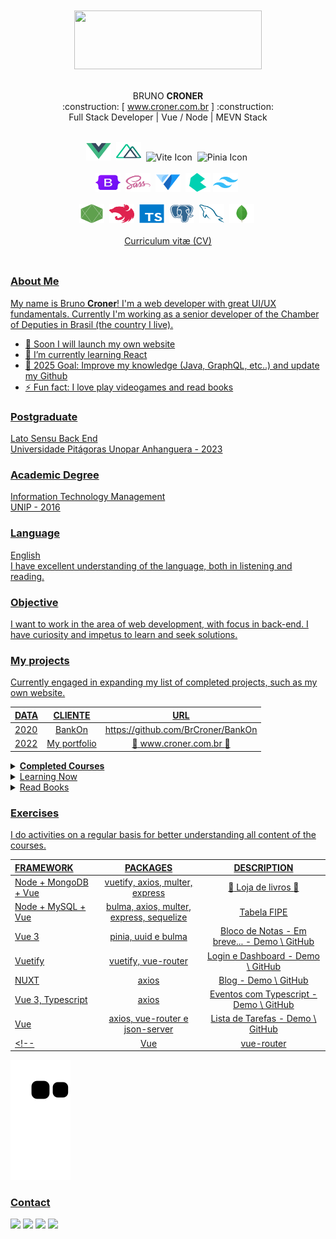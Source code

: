 <div></div><br>&nbsp


<div align="center"><img display="block" width="300" height="94,1" src="https://user-images.githubusercontent.com/15062920/214822601-c4d3d496-eddd-4857-bd7b-22fb061256fa.svg" pointer-events="none"></div>&nbsp

<div align="center"><p>BRUNO <b>CRONER</b> <br>
:construction:  [ <a href="www.croner.com.br" target="_blank">www.croner.com.br</a> ]  :construction: <br>
Full Stack Developer | Vue / Node | MEVN Stack</p>
</div>&nbsp

   <div align="center">
    <img alt="Vue.js Icon" height="30" width="40" src="https://raw.githubusercontent.com/devicons/devicon/master/icons/vuejs/vuejs-original.svg">&nbsp
    <img alt="Nuxt.js Icon" height="30" width="40" src="https://raw.githubusercontent.com/devicons/devicon/master/icons/nuxtjs/nuxtjs-original.svg">&nbsp
    <img alt="Vite Icon" height="30" width="40" src="https://vitejs.dev/logo.svg">&nbsp 
    <img alt="Pinia Icon" height="30" width="40" src="https://pinia.vuejs.org/logo.svg">&nbsp
   </div><br>
   
   <div align="center">
    <img alt="Bootstrap Icon" height="30" width="40" src="https://raw.githubusercontent.com/devicons/devicon/master/icons/bootstrap/bootstrap-original.svg">&nbsp
    <img alt="Sass Icon" height="30" width="40" src="https://raw.githubusercontent.com/devicons/devicon/master/icons/sass/sass-original.svg">&nbsp
    <img alt="Vuetify Icon" height="30" width="40" src="https://raw.githubusercontent.com/devicons/devicon/master/icons/vuetify/vuetify-original.svg">&nbsp
    <img alt="Bulma Icon" height="30" width="40" src="https://raw.githubusercontent.com/devicons/devicon/master/icons/bulma/bulma-plain.svg">
    <img alt="Tailwind" height="30" width="40" src="https://raw.githubusercontent.com/devicons/devicon/master/icons/tailwindcss/tailwindcss-plain.svg">&nbsp
    <br> 
   </div><br>
   
   <div align="center">
    <img alt="Node.js Icon" height="30" width="40" src="https://raw.githubusercontent.com/devicons/devicon/master/icons/nodejs/nodejs-plain.svg">&nbsp
    <img alt="NestJS Icon" height="30" width="40" src="https://raw.githubusercontent.com/devicons/devicon/master/icons/nestjs/nestjs-plain.svg">&nbsp
    <img alt="TypeScript Icon" height="30" width="40" src="https://raw.githubusercontent.com/devicons/devicon/master/icons/typescript/typescript-original.svg">&nbsp
    <img alt="Postgres Icon" height="30" width="40" src="https://raw.githubusercontent.com/devicons/devicon/master/icons/postgresql/postgresql-plain.svg">&nbsp 
    <img alt="MySQL" height="30" width="40" src="https://github.com/devicons/devicon/blob/master/icons/mysql/mysql-plain.svg">&nbsp
    <img alt="MongoDB Icon" height="30" width="40" src="https://raw.githubusercontent.com/devicons/devicon/master/icons/mongodb/mongodb-original.svg">&nbsp
    <br> 
   </div><br>
   
</div>

<div align="center">
<a href="https://drive.google.com/file/d/1F4t7Ay2lsJJBs701aV6gXFl-i2VjbC7e/view?usp=sharing" target="_blank"> Curriculum vitæ (CV) <a>
</div>&nbsp

<div align="center">
  <a href="https://github.com/BrCroner">
<!--  <img height="180em" src="https://github-readme-stats.vercel.app/api?username=brcroner&show_icons=true&theme=shades-of-purple&hide=issues&hide_border=true&include_all_commits=true&count_private=true"/></a>
  <img height="180em" src="https://github-readme-stats.vercel.app/api/top-langs/?username=brcroner&layout=compact&langs_count=7&hide_border=true&theme=shades-of-purple"/><br> -->
 </div>
  
##

### About Me
My name is Bruno **Croner**! I'm a web developer with great UI/UX fundamentals. Currently I'm working as a senior developer of the Chamber of Deputies in Brasil (the country I live).

- 🔭 Soon I will launch my own website
- 🌱 I’m currently learning React
- 🥅 2025 Goal: Improve my knowledge (Java, GraphQL, etc..) and update my Github
- ⚡ Fun fact: I love play videogames and read books<br>

### Postgraduate
Lato Sensu Back End<br>
Universidade Pitágoras Unopar Anhanguera - 2023

### Academic Degree
Information Technology Management<br>
UNIP - 2016
 
### Language 
English<br>
I have excellent understanding of the language, both in listening and reading.

### Objective
I want to work in the area of web development, with focus in back-end. I have curiosity and impetus to learn and seek solutions.

### My projects
Currently engaged in expanding my list of completed projects, such as my own website.

| DATA        | CLIENTE         | URL                                              |
| :---        |    :----:       |    :----:                                        |
| 2020        | BankOn          | https://github.com/BrCroner/BankOn               |
| 2022        | My portfolio    | :construction: www.croner.com.br  :construction: |

  
<details>
  <summary> <b>Completed Courses</b> </summary>
   
| COURSES                                                                                                                                       | WORKLOAD |
| :---                                                                                                                                          |   :----: |
| [NestJS - The Complete Developer's Guide](https://www.udemy.com/course/nuxtjs-vuejs-on-steroids/)                                             | 19h 30m  |
| [Nuxt.js 2 - Vue.js on Steroids](https://www.udemy.com/course/nuxtjs-vuejs-on-steroids/)                                                      | 6h       |
| [NodeJS - The Complete Guide (MVC, REST APIs, GraphQL, Deno)](https://www.udemy.com/course/nodejs-the-complete-guide/)                        | 40h 31m  |
| [Vue - The Complete Guide (incl. Router & Composition API)](https://www.udemy.com/course/vuejs-2-the-complete-guide/)                         | 32h      |
| [Curso SQL Completo](https://www.softblue.com.br/)                                                                                            | 20h      |
| [Curso Análise Orientada a Objetos](https://www.softblue.com.br/)                                                                             | 20h      |
| [Curso Lógica de Programação](https://www.softblue.com.br/)                                                                                   | 20h      |
| [Advanced CSS and Sass: Flexbox, Grid, Animations and More!](https://www.udemy.com/course/advanced-css-and-sass/)                             | 28h      |
| [The Modern JavaScript Bootcamp](https://www.udemy.com/course/modern-javascript)                                                              | 29h 30m  |
| [Beginner JavaScript](https://beginnerjavascript.com/)                                                                                        | 15h      |
| [JavaScript30](https://javascript30.com/)                                                                                                     | 15h      |
| [Git a Web Developer Job: Mastering the Modern Workflow](https://www.udemy.com/course/git-a-web-developer-job-mastering-the-modern-workflow/) | 16h      |
| [HTML, CSS, Sass, UX/UI, Illustrator, SEO Tools, Logo](https://teamtreehouse.com/brcroner)                                                    | 40h      |
  
</details>

<details>
  <summary>Learning Now</summary>
  <p>Some courses I'm in the process of completing.</p>

| COURSES                                                                                                                                      | WORKLOAD |
| :---                                                                                                                                         |  :----:  | 
| [React - The Complete Guide (incl Hooks, React Router, Redux)](https://www.udemy.com/course/react-the-complete-guide-incl-redux/)            | 58h 43m  |


</details>

<details>
  <summary>Read Books</summary>
  &nbsp 

| COVER | NAME                                                                                                                                       |
| :---  | :---:                                                                                                                                      |
| <img align="center" alt="Construindo aplicações com NodeJS" height="100" src="https://m.media-amazon.com/images/I/41zCqRqel9S._SY346_.jpg"> | [Construindo aplicações com NodeJS](https://www.amazon.com.br/gp/product/B093HFTKMV/ref=ppx_yo_dt_b_d_asin_title_o06?ie=UTF8&psc=1)                |
| <img align="center" alt="Aprendendo Node: Usando JavaScript no Servidor" height="100" src="https://images-na.ssl-images-amazon.com/images/I/51wX6cd1iiL._SX357_BO1,204,203,200_.jpg"> | [Aprendendo Node: Usando JavaScript no Servidor](https://www.amazon.com.br/gp/product/8575225405/ref=ppx_yo_dt_b_asin_title_o09_s00?ie=UTF8&psc=1) |
| <img align="center" alt="Fullstack Vue: The Complete Guide to Vue.js" height="100" src="https://m.media-amazon.com/images/I/41fQXCFfU6L.jpg"> | [Fullstack Vue: The Complete Guide to Vue.js](https://www.amazon.com.br/gp/product/B07Y5N8KVQ/ref=ppx_yo_dt_b_d_asin_title_o01?ie=UTF8&psc=1) |

</details>

### Exercises
<p>I do activities on a regular basis for better understanding all content of the courses.</p>

| FRAMEWORK  | PACKAGES                        | DESCRIPTION                                                                                            |
| :---       | :----:                          | :----:                                                                                                 |
| Node + MongoDB + Vue |  vuetify, axios, multer, express | :construction: [Loja de livros](https://github.com/BrCroner/MENV-livros) :construction: |
| Node + MySQL + Vue |  bulma, axios, multer, express, sequelize  |  [Tabela FIPE](https://github.com/BrCroner/tabela-FIPE)  |
| Vue 3       | pinia, uuid e bulma             | Bloco de Notas - Em breve... - Demo \ [GitHub](https://github.com/BrCroner/vue3-composition-api-notes) |
| Vuetify    | vuetify, vue-router  | Login e Dashboard - [Demo](https://vuetify-testing-layout.surge.sh/) \ [GitHub](https://github.com/BrCroner/vuetify-layout) |
| NUXT       | axios                           | Blog - [Demo](https://croner-nuxt-blog.surge.sh/) \ [GitHub](https://github.com/BrCroner/NUXT-Blog)   |
| Vue 3, Typescript | axios  | Eventos com Typescript - [Demo](https://vue3-events-typescript.surge.sh/) \ [GitHub](https://github.com/BrCroner/vue3-events/tree/typescript)    |
| Vue       | axios, vue-router e json-server | Lista de Tarefas - Demo \ [GitHub](https://github.com/BrCroner/vue-rotas )                            |
<!-- | Vue        | vue-router                      | Jogo Monster Slayer - Demo \ [GitHub](https://github.com/BrCroner/monster-slayer)             | -->

![Snake animation](https://github.com/brcroner/brcroner/blob/output/github-contribution-grid-snake.svg)

### Contact
<div>
   <a href="https://www.linkedin.com/in/croner/" target="_blank"><img src="https://img.shields.io/badge/-LinkedIn-%230077B5?style=for-the-badge&logo=linkedin&logoColor=white" target="_blank"></a> 
  <a href="https://web.whatsapp.com/send?phone=5561981167309&text&app_absent=0" target="_blank"><img src="https://img.shields.io/badge/WhatsApp-25D366?style=for-the-badge&logo=whatsapp&logoColor=white" target="_blank"></a>
    <a href="https://www.instagram.com/brcroner/" target="_blank"><img src="https://img.shields.io/badge/Instagram-E4405F?style=for-the-badge&logo=instagram&logoColor=white" target="_blank"></a>
    <a href="https://discordapp.com/users/kronner#0952" target="_blank"><img src="https://img.shields.io/badge/Discord-7289DA?style=for-the-badge&logo=discord&logoColor=white" target="_blank"></a>
</div>


